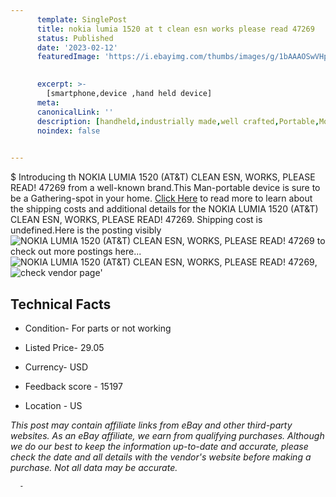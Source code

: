 ```yaml
---
      template: SinglePost
      title: nokia lumia 1520 at t clean esn works please read 47269
      status: Published
      date: '2023-02-12'
      featuredImage: 'https://i.ebayimg.com/thumbs/images/g/1bAAAOSwVHpiK2v9/s-l225.jpg'
       

      excerpt: >-
        [smartphone,device ,hand held device]
      meta:
      canonicalLink: ''
      description: [handheld,industrially made,well crafted,Portable,Mobile,Compact,Convenient,Lightweight,Maneuverable,Man-portable,Miniature,Carriable,Hand-held,Light,Holdable,Transportable,Mobile device,Pocket-sized,On-the-go,Wireless,Cordless,Compact size,Convenient size, smartphone,device ,hand held device]
      noindex: false
      

---
```

$
      Introducing th NOKIA LUMIA 1520 (AT&T) CLEAN ESN, WORKS, PLEASE READ! 47269 from a well-known brand.This Man-portable device  is sure to be a Gathering-spot in your home. [Click Here](https://www.ebay.com/itm/185335157530?hash=item2b26d6131a%3Ag%3A1bAAAOSwVHpiK2v9&mkevt=1&mkcid=1&mkrid=711-53200-19255-0&campid=%253CePNCampaignId%253E&customid=%253CreferenceId%253E&toolid=10049) to read more to learn about the shipping costs and additional details for the NOKIA LUMIA 1520 (AT&T) CLEAN ESN, WORKS, PLEASE READ! 47269. Shipping cost is undefined.Here is the posting visibly ![NOKIA LUMIA 1520 (AT&T) CLEAN ESN, WORKS, PLEASE READ! 47269](https://i.ebayimg.com/thumbs/images/g/1bAAAOSwVHpiK2v9/s-l225.jpg) to check out more postings here... ![NOKIA LUMIA 1520 (AT&T) CLEAN ESN, WORKS, PLEASE READ! 47269](https://i.ebayimg.com/images/g/1bAAAOSwVHpiK2v9/s-l1600.jpg), ![check vendor page](https://origin-galleryplus.ebayimg.com/ws/web/185335157530_2_0_1/225x225.jpg,https://origin-galleryplus.ebayimg.com/ws/web/185335157530_3_0_1/225x225.jpg)'

      

 ## Technical Facts 



     
      

 - Condition- For parts or not working 


      

 - Listed Price- 29.05 


      

 - Currency- USD 


      

 - Feedback score - 15197 


      

 - Location - US 


      
      

 *_This post may contain affiliate links from eBay and other third-party websites. As an eBay affiliate, we earn from qualifying purchases. Although we do our best to keep the information up-to-date and accurate, please check the date and all details with the vendor's website before making a purchase. Not all data may be accurate._*




      -
